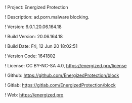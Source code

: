 ! Project: Energized Protection

! Description: ad.porn.malware blocking.

! Version: 6.0.1.20.06.164.18

! Build Version: 20.06.164.18

! Build Date: Fri, 12 Jun 20 18:02:51

! Version Code: 1641802

! License: CC BY-NC-SA 4.0, https://energized.pro/license

! Github: https://github.com/EnergizedProtection/block

! Gitlab: https://gitlab.com/EnergizedProtection/block


! Web: https://energized.pro
